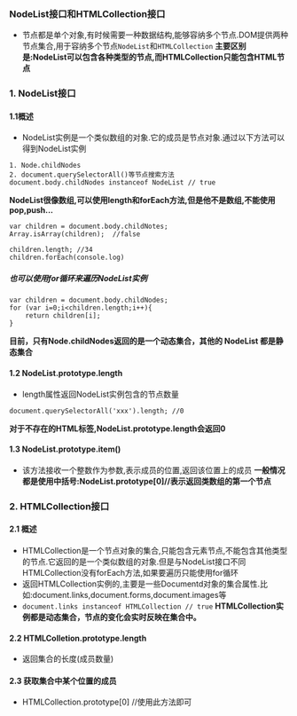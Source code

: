 ### NodeList接口和HTMLCollection接口
- 节点都是单个对象,有时候需要一种数据结构,能够容纳多个节点.DOM提供两种节点集合,用于容纳多个节点`NodeList`和`HTMLCollection`
**主要区别是:NodeList可以包含各种类型的节点,而HTMLCollection只能包含HTML节点**
### 1. NodeList接口
#### 1.1概述
- NodeList实例是一个类似数组的对象.它的成员是节点对象.通过以下方法可以得到NodeList实例
```
1. Node.childNodes
2. document.querySelectorAll()等节点搜索方法
document.body.childNodes instanceof NodeList // true
```
**NodeList很像数组,可以使用length和forEach方法,但是他不是数组,不能使用pop,push...**
```
var children = document.body.childNotes;
Array.isArray(children);  //false

children.length; //34
children.forEach(console.log)
```
##### 也可以使用for循环来遍历NodeList实例
```
var children = document.body.childNodes;
for (var i=0;i<children.length;i++){
    return children[i];
}
```
**目前，只有Node.childNodes返回的是一个动态集合，其他的 NodeList 都是静态集合**
#### 1.2 NodeList.prototype.length
- length属性返回NodeList实例包含的节点数量
```
document.querySelectorAll('xxx').length; //0
```
**对于不存在的HTML标签,NodeList.prototype.length会返回0**
#### 1.3 NodeList.prototype.item()
- 该方法接收一个整数作为参数,表示成员的位置,返回该位置上的成员
**一般情况都是使用中括号:NodeList.prototype[0]//表示返回类数组的第一个节点**
### 2. HTMLCollection接口
#### 2.1 概述
- HTMLCollection是一个节点对象的集合,只能包含元素节点,不能包含其他类型的节点.它返回的是一个类似数组的对象.但是与NodeList接口不同HTMLCollection没有forEach方法,如果要遍历只能使用for循环
- 返回HTMLCollection实例的,主要是一些Documentd对象的集合属性.比如:document.links,document.forms,document.images等
- `document.links instanceof HTMLCollection // true`
**HTMLCollection实例都是动态集合，节点的变化会实时反映在集合中。**
#### 2.2 HTMLColletion.prototype.length
- 返回集合的长度(成员数量)
#### 2.3 获取集合中某个位置的成员
- HTMLCollection.prototype[0] //使用此方法即可